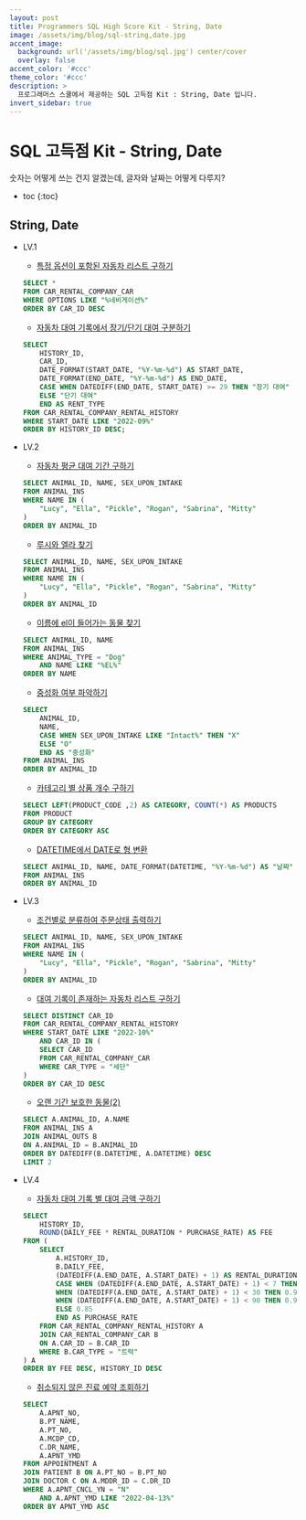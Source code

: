 ```yaml
---
layout: post
title: Programmers SQL High Score Kit - String, Date
image: /assets/img/blog/sql-string,date.jpg
accent_image: 
  background: url('/assets/img/blog/sql.jpg') center/cover
  overlay: false
accent_color: '#ccc'
theme_color: '#ccc'
description: >
  프로그래머스 스쿨에서 제공하는 SQL 고득점 Kit : String, Date 입니다. 
invert_sidebar: true
---
```


# SQL 고득점 Kit - String, Date

숫자는 어떻게 쓰는 건지 알겠는데, 글자와 날짜는 어떻게 다루지?

* toc
{:toc}


## String, Date

- LV.1
    - [특정 옵션이 포함된 자동차 리스트 구하기](https://school.programmers.co.kr/learn/courses/30/lessons/157343)
    ```sql
    SELECT *
    FROM CAR_RENTAL_COMPANY_CAR
    WHERE OPTIONS LIKE "%네비게이션%"
    ORDER BY CAR_ID DESC
    ```
    - [자동차 대여 기록에서 장기/단기 대여 구분하기](https://school.programmers.co.kr/learn/courses/30/lessons/151138)
    ```sql
    SELECT 
        HISTORY_ID, 
        CAR_ID, 
        DATE_FORMAT(START_DATE, "%Y-%m-%d") AS START_DATE,
        DATE_FORMAT(END_DATE, "%Y-%m-%d") AS END_DATE,
        CASE WHEN DATEDIFF(END_DATE, START_DATE) >= 29 THEN "장기 대여"
        ELSE "단기 대여" 
        END AS RENT_TYPE
    FROM CAR_RENTAL_COMPANY_RENTAL_HISTORY
    WHERE START_DATE LIKE "2022-09%"
    ORDER BY HISTORY_ID DESC;
    ```

- LV.2
    - [자동차 평균 대여 기간 구하기](https://school.programmers.co.kr/learn/courses/30/lessons/157342)
    ```sql
    SELECT ANIMAL_ID, NAME, SEX_UPON_INTAKE
    FROM ANIMAL_INS
    WHERE NAME IN (
        "Lucy", "Ella", "Pickle", "Rogan", "Sabrina", "Mitty"
    )
    ORDER BY ANIMAL_ID
    ```
    - [루시와 엘라 찾기](https://school.programmers.co.kr/learn/courses/30/lessons/59046)
    ```sql
    SELECT ANIMAL_ID, NAME, SEX_UPON_INTAKE
    FROM ANIMAL_INS
    WHERE NAME IN (
        "Lucy", "Ella", "Pickle", "Rogan", "Sabrina", "Mitty"
    )
    ORDER BY ANIMAL_ID
    ```
    - [이름에 el이 들어가는 동물 찾기](https://school.programmers.co.kr/learn/courses/30/lessons/59047)
    ```sql
    SELECT ANIMAL_ID, NAME
    FROM ANIMAL_INS
    WHERE ANIMAL_TYPE = "Dog"
        AND NAME LIKE "%EL%"
    ORDER BY NAME
    ```
    - [중성화 여부 파악하기](https://school.programmers.co.kr/learn/courses/30/lessons/59409)
    ```sql
    SELECT 
        ANIMAL_ID,
        NAME,
        CASE WHEN SEX_UPON_INTAKE LIKE "Intact%" THEN "X"
        ELSE "O"
        END AS "중성화"
    FROM ANIMAL_INS
    ORDER BY ANIMAL_ID
    ```
    - [카테고리 별 상품 개수 구하기](https://school.programmers.co.kr/learn/courses/30/lessons/131529)
    ```sql
    SELECT LEFT(PRODUCT_CODE ,2) AS CATEGORY, COUNT(*) AS PRODUCTS
    FROM PRODUCT
    GROUP BY CATEGORY
    ORDER BY CATEGORY ASC
    ```
    - [DATETIME에서 DATE로 형 변환](https://school.programmers.co.kr/learn/courses/30/lessons/59414)
    ```sql
    SELECT ANIMAL_ID, NAME, DATE_FORMAT(DATETIME, "%Y-%m-%d") AS "날짜"
    FROM ANIMAL_INS
    ORDER BY ANIMAL_ID
    ```

- LV.3
    - [조건별로 분류하여 주문상태 출력하기](https://school.programmers.co.kr/learn/courses/30/lessons/131113)
    ```sql
    SELECT ANIMAL_ID, NAME, SEX_UPON_INTAKE
    FROM ANIMAL_INS
    WHERE NAME IN (
        "Lucy", "Ella", "Pickle", "Rogan", "Sabrina", "Mitty"
    )
    ORDER BY ANIMAL_ID
    ```
    - [대여 기록이 존재하는 자동차 리스트 구하기](https://school.programmers.co.kr/learn/courses/30/lessons/157341)
    ```sql
    SELECT DISTINCT CAR_ID
    FROM CAR_RENTAL_COMPANY_RENTAL_HISTORY
    WHERE START_DATE LIKE "2022-10%"
        AND CAR_ID IN (
        SELECT CAR_ID
        FROM CAR_RENTAL_COMPANY_CAR
        WHERE CAR_TYPE = "세단"
    ) 
    ORDER BY CAR_ID DESC
    ```
    - [오랜 기간 보호한 동물(2)](https://school.programmers.co.kr/learn/courses/30/lessons/59411)
    ```sql
    SELECT A.ANIMAL_ID, A.NAME
    FROM ANIMAL_INS A
    JOIN ANIMAL_OUTS B
    ON A.ANIMAL_ID = B.ANIMAL_ID
    ORDER BY DATEDIFF(B.DATETIME, A.DATETIME) DESC
    LIMIT 2
    ```

- LV.4
    - [자동차 대여 기록 별 대여 금액 구하기](https://school.programmers.co.kr/learn/courses/30/lessons/151141)
    ```sql
    SELECT 
        HISTORY_ID,
        ROUND(DAILY_FEE * RENTAL_DURATION * PURCHASE_RATE) AS FEE
    FROM (
        SELECT
            A.HISTORY_ID,
            B.DAILY_FEE,
            (DATEDIFF(A.END_DATE, A.START_DATE) + 1) AS RENTAL_DURATION,
            CASE WHEN (DATEDIFF(A.END_DATE, A.START_DATE) + 1) < 7 THEN 1
            WHEN (DATEDIFF(A.END_DATE, A.START_DATE) + 1) < 30 THEN 0.95
            WHEN (DATEDIFF(A.END_DATE, A.START_DATE) + 1) < 90 THEN 0.92
            ELSE 0.85
            END AS PURCHASE_RATE
        FROM CAR_RENTAL_COMPANY_RENTAL_HISTORY A
        JOIN CAR_RENTAL_COMPANY_CAR B
        ON A.CAR_ID = B.CAR_ID
        WHERE B.CAR_TYPE = "트럭"
    ) A
    ORDER BY FEE DESC, HISTORY_ID DESC
    ```
    - [취소되지 않은 진료 예약 조회하기](https://school.programmers.co.kr/learn/courses/30/lessons/132204)
    ```sql
    SELECT 
        A.APNT_NO, 
        B.PT_NAME,
        A.PT_NO, 
        A.MCDP_CD,
        C.DR_NAME,
        A.APNT_YMD
    FROM APPOINTMENT A
    JOIN PATIENT B ON A.PT_NO = B.PT_NO
    JOIN DOCTOR C ON A.MDDR_ID = C.DR_ID
    WHERE A.APNT_CNCL_YN = "N" 
        AND A.APNT_YMD LIKE "2022-04-13%"
    ORDER BY APNT_YMD ASC
    ```

